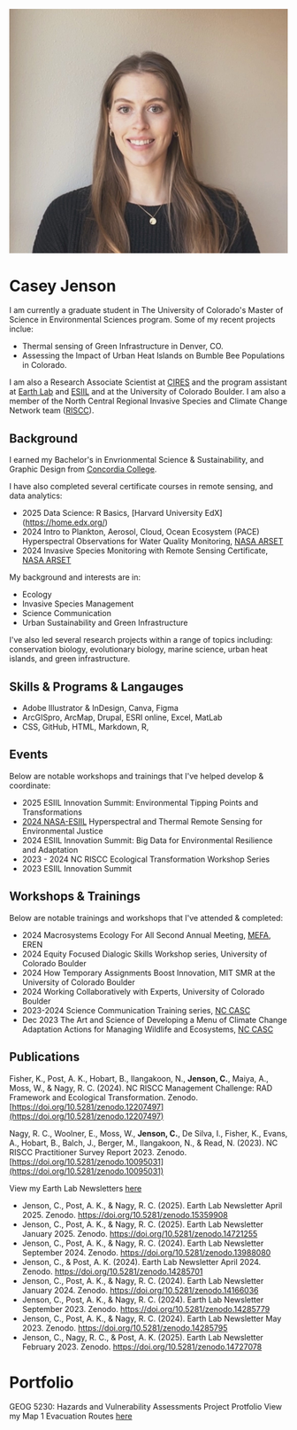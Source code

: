 ![profile image of Casey Jenson](img/Casey_Jenson_ESIIL.jpg "Casey Jenson")

# Casey Jenson
I am currently a graduate student in The University of Colorado's Master of Science in Environmental Sciences program. 
Some of my recent projects inclue: 
- Thermal sensing of Green Infrastructure in Denver, CO.
- Assessing the Impact of Urban Heat Islands on Bumble Bee Populations in Colorado.


I am also a Research Associate Scientist at [CIRES](https://cires.colorado.edu/) and the program assistant at [Earth Lab](https://earthlab.colorado.edu/our-team/casey-jenson) and [ESIIL](https://esiil.org/) and at the University of Colorado Boulder. I am also a member of the North Central Regional Invasive Species and Climate Change Network team ([RISCC](https://nc-riscc.org/)).


## Background
I earned my Bachelor's in Envrionmental Science & Sustainability, and Graphic Design from [Concordia College](https://www.concordiacollege.edu/). 

I have also completed several certificate courses in remote sensing, and data analytics:
- 2025 Data Science: R Basics, [Harvard University EdX] (https://home.edx.org/)
- 2024 Intro to Plankton, Aerosol, Cloud, Ocean Ecosystem (PACE) Hyperspectral Observations for Water Quality Monitoring, [NASA ARSET](https://appliedsciences.nasa.gov/get-involved/training/english/arset-introduction-plankton-aerosol-cloud-ocean-ecosystem-pace)
- 2024 Invasive Species Monitoring with Remote Sensing Certificate, [NASA ARSET](https://appliedsciences.nasa.gov/get-involved/training/english/arset-invasive-species-monitoring-remote-sensing)

My background and interests are in: 
- Ecology
- Invasive Species Management
- Science Communication
- Urban Sustainability and Green Infrastructure

I've also led several research projects within a range of topics including:  conservation biology, evolutionary biology, marine science, urban heat islands, and green infrastructure. 

## Skills & Programs & Langauges
- Adobe Illustrator & InDesign, Canva, Figma
- ArcGISpro, ArcMap, Drupal, ESRI online, Excel, MatLab
- CSS, GitHub, HTML, Markdown, R, 

## Events
Below are notable workshops and trainings that I've helped develop & coordinate:
- 2025 ESIIL Innovation Summit: Environmental Tipping Points and Transformations
- [2024 NASA-ESIIL](https://astrobiology.nasa.gov/events/hyr-sense-hyperspectral-and-thermal-remote-sensing/) Hyperspectral and Thermal Remote Sensing for Environmental Justice
- 2024 ESIIL Innovation Summit: Big Data for Environmental Resilience and Adaptation 
- 2023 - 2024 NC RISCC Ecological Transformation Workshop Series
- 2023 ESIIL Innovation Summit

## Workshops & Trainings
Below are notable trainings and workshops that I've attended & completed:
- 2024 Macrosystems Ecology For All Second Annual Meeting, [MEFA](https://erenweb.org/mefa-home/), EREN
- 2024 Equity Focused Dialogic Skills Workshop series, University of Colorado Boulder
- 2024 How Temporary Assignments Boost Innovation, MIT SMR at the University of Colorado Boulder
- 2024 Working Collaboratively with Experts, University of Colorado Boulder
- 2023-2024 Science Communication Training series, [NC CASC](https://nccasc.colorado.edu/)
- Dec 2023 The Art and Science of Developing a Menu of Climate Change Adaptation Actions for Managing Wildlife and Ecosystems, [NC CASC](https://nccasc.colorado.edu/)


## Publications

Fisher, K., Post, A. K., Hobart, B., Ilangakoon, N., **Jenson, C.**, Maiya, A., Moss, W., & Nagy, R. C. (2024). NC RISCC Management Challenge: RAD Framework and Ecological Transformation. Zenodo. [https://doi.org/10.5281/zenodo.12207497](https://doi.org/10.5281/zenodo.12207497)

Nagy, R. C., Woolner, E., Moss, W., **Jenson, C.**, De Silva, I., Fisher, K., Evans, A., Hobart, B., Balch, J., Berger, M., Ilangakoon, N., & Read, N. (2023). NC RISCC Practitioner Survey Report 2023. Zenodo. [https://doi.org/10.5281/zenodo.10095031](https://doi.org/10.5281/zenodo.10095031)

View my Earth Lab Newsletters [here](https://earthlab.colorado.edu/engage/newsletter)

- Jenson, C., Post, A. K., & Nagy, R. C. (2025). Earth Lab Newsletter April 2025. Zenodo. https://doi.org/10.5281/zenodo.15359908
- Jenson, C., Post, A. K., & Nagy, R. C. (2025). Earth Lab Newsletter January 2025. Zenodo. https://doi.org/10.5281/zenodo.14721255
- Jenson, C., Post, A. K., & Nagy, R. C. (2024). Earth Lab Newsletter September 2024. Zenodo. https://doi.org/10.5281/zenodo.13988080
- Jenson, C., & Post, A. K. (2024). Earth Lab Newsletter April 2024. Zenodo. https://doi.org/10.5281/zenodo.14285701
- Jenson, C., Post, A. K., & Nagy, R. C. (2024). Earth Lab Newsletter January 2024. Zenodo. https://doi.org/10.5281/zenodo.14166036
- Jenson, C., Post, A. K., & Nagy, R. C. (2024). Earth Lab Newsletter September 2023. Zenodo. https://doi.org/10.5281/zenodo.14285779
- Jenson, C., Post, A. K., & Nagy, R. C. (2024). Earth Lab Newsletter May 2023. Zenodo. https://doi.org/10.5281/zenodo.14285795
- Jenson, C., Nagy, R. C., & Post, A. K. (2025). Earth Lab Newsletter February 2023. Zenodo. https://doi.org/10.5281/zenodo.14727078



# Portfolio 
GEOG 5230: Hazards and Vulnerability Assessments Project Protfolio 
View my Map 1 Evacuation Routes [here](https://www.google.com/maps/d/edit?mid=1Ey24iWJpwq1pjKHYavdwLnxPb2GXFQo&usp=sharing)
